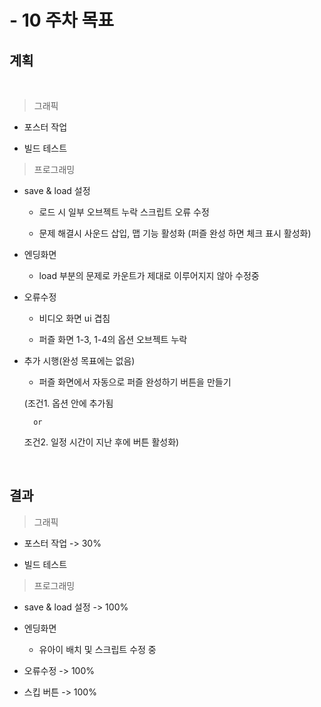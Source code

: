 # - 10 주차 목표

## 계획

<br>

> 그래픽

- 포스터 작업

- 빌드 테스트



> 프로그래밍

- save & load 설정

	- 로드 시 일부 오브젝트 누락 스크립트 오류 수정

	- 문제 해결시 사운드 삽입, 맵 기능 활성화 (퍼즐 완성 하면 체크 표시 활성화)



- 엔딩화면

	- load 부분의 문제로 카운트가 제대로 이루어지지 않아 수정중



- 오류수정

	- 비디오 화면 ui 겹침

	- 퍼즐 화면 1-3, 1-4의 옵션 오브젝트 누락 



- 추가 시행(완성 목표에는 없음)

	- 퍼즐 화면에서 자동으로 퍼즐 완성하기 버튼을 만들기

	(조건1. 옵션 안에 추가됨 

		or

	조건2. 일정 시간이 지난 후에 버튼 활성화)


<br>

## 결과


> 그래픽

- 포스터 작업 -> 30%

- 빌드 테스트 



> 프로그래밍

- save & load 설정 -> 100%



- 엔딩화면 

    - 유아이 배치 및 스크립트 수정 중



- 오류수정  -> 100%



- 스킵 버튼 -> 100%